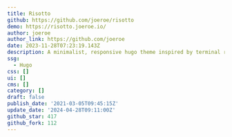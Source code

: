 ```yaml
---
title: Risotto
github: https://github.com/joeroe/risotto
demo: https://risotto.joeroe.io/
author: joeroe
author_link: https://github.com/joeroe
date: 2023-11-28T07:23:19.143Z
description: A minimalist, responsive hugo theme inspired by terminal ricing aesthetics.
ssg:
  - Hugo
css: []
ui: []
cms: []
category: []
draft: false
publish_date: '2021-03-05T09:45:15Z'
update_date: '2024-04-28T09:11:00Z'
github_star: 417
github_fork: 112
---
```

